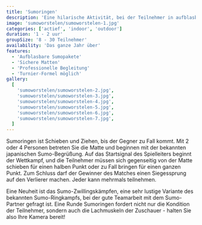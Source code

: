 ```yaml
---
title: 'Sumoringen'
description: 'Eine hilarische Aktivität, bei der Teilnehmer in aufblasbare Sumopakete gegeneinander antreten.'
image: 'sumoworstelen/sumoworstelen-1.jpg'
categories: ['actief', 'indoor', 'outdoor']
duration: '1 - 2 uur'
groupSize: '8 - 30 Teilnehmer'
availability: 'Das ganze Jahr über'
features:
  - 'Aufblasbare Sumopakete'
  - 'Sichere Matten'
  - 'Professionelle Begleitung'
  - 'Turnier-Formel möglich'
gallery:
  [
    'sumoworstelen/sumoworstelen-2.jpg',
    'sumoworstelen/sumoworstelen-3.jpg',
    'sumoworstelen/sumoworstelen-4.jpg',
    'sumoworstelen/sumoworstelen-5.jpg',
    'sumoworstelen/sumoworstelen-6.jpg',
    'sumoworstelen/sumoworstelen-7.jpg',
  ]
---
```


Sumoringen ist Schieben und Ziehen, bis der Gegner zu Fall kommt. Mit 2 oder 4 Personen betreten Sie die Matte und beginnen mit der bekannten japanischen Sumo-Begrüßung. Auf das Startsignal des Spielleiters beginnt der Wettkampf, und die Teilnehmer müssen sich gegenseitig von der Matte schieben für einen halben Punkt oder zu Fall bringen für einen ganzen Punkt. Zum Schluss darf der Gewinner des Matches einen Siegessprung auf den Verlierer machen. Jeder kann mehrmals teilnehmen.

Eine Neuheit ist das Sumo-Zwillingskämpfen, eine sehr lustige Variante des bekannten Sumo-Ringkampfs, bei der gute Teamarbeit mit dem Sumo-Partner gefragt ist.
Eine Runde Sumoringen fordert nicht nur die Kondition der Teilnehmer, sondern auch die Lachmuskeln der Zuschauer - halten Sie also Ihre Kamera bereit!
